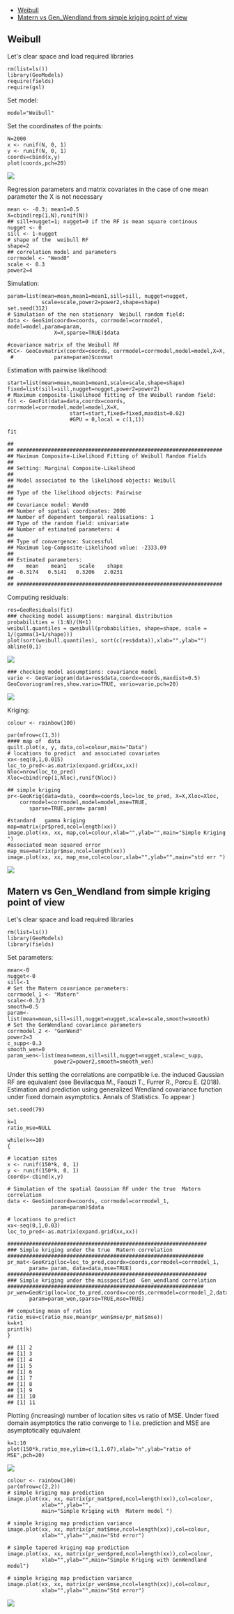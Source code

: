 -   [Weibull](#weibull)
-   [Matern vs Gen\_Wendland from simple kriging point of
    view](#matern-vs-gen_wendland-from-simple-kriging-point-of-view)

Weibull
-------

Let's clear space and load required libraries

    rm(list=ls())
    library(GeoModels)
    require(fields)
    require(gsl)

Set model:

    model="Weibull"

Set the coordinates of the points:

    N=2000
    x <- runif(N, 0, 1)
    y <- runif(N, 0, 1)
    coords=cbind(x,y)
    plot(coords,pch=20)

![](tutorials_files/figure-markdown_strict/unnamed-chunk-3-1.png)

Regression parameters and matrix covariates in the case of one mean
parameter the X is not necessary

    mean <- -0.3; mean1=0.5
    X=cbind(rep(1,N),runif(N))
    ## sill+nugget=1; nugget=0 if the RF is mean square continous
    nugget <- 0
    sill <- 1-nugget
    # shape of the  weibull RF
    shape=2
    ## correlation model and parameters
    corrmodel <- "Wend0"
    scale <- 0.3
    power2=4

Simulation:

    param=list(mean=mean,mean1=mean1,sill=sill, nugget=nugget,
               scale=scale,power2=power2,shape=shape)
    set.seed(312)
    # Simulation of the non stationary  Weibull random field:
    data <- GeoSim(coordx=coords, corrmodel=corrmodel, model=model,param=param,
                   X=X,sparse=TRUE)$data

    #covariance matrix of the Weibull RF
    #CC<- GeoCovmatrix(coordx=coords, corrmodel=corrmodel,model=model,X=X,
     #             param=param)$covmat

Estimation with pairwise likelihood:

    start=list(mean=mean,mean1=mean1,scale=scale,shape=shape)
    fixed=list(sill=sill,nugget=nugget,power2=power2)
    # Maximum composite-likelihood fitting of the Weibull random field:
    fit <- GeoFit(data=data,coordx=coords, corrmodel=corrmodel,model=model,X=X,
                        start=start,fixed=fixed,maxdist=0.02)
                        #GPU = 0,local = c(1,1))

    fit

    ## 
    ## ##################################################################
    ## Maximum Composite-Likelihood Fitting of Weibull Random Fields
    ## 
    ## Setting: Marginal Composite-Likelihood 
    ## 
    ## Model associated to the likelihood objects: Weibull 
    ## 
    ## Type of the likelihood objects: Pairwise 
    ## 
    ## Covariance model: Wend0 
    ## Number of spatial coordinates: 2000 
    ## Number of dependent temporal realisations: 1 
    ## Type of the random field: univariate 
    ## Number of estimated parameters: 4 
    ## 
    ## Type of convergence: Successful 
    ## Maximum log-Composite-Likelihood value: -2333.09
    ## 
    ## Estimated parameters:
    ##    mean    mean1    scale    shape  
    ## -0.3174   0.5141   0.3206   2.0231  
    ## 
    ## ##################################################################

Computing residuals:

    res=GeoResiduals(fit)
    ### checking model assumptions: marginal distribution
    probabilities = (1:N)/(N+1)
    weibull.quantiles = qweibull(probabilities, shape=shape, scale = 1/(gamma(1+1/shape)))
    plot(sort(weibull.quantiles), sort(c(res$data)),xlab="",ylab="")
    abline(0,1)

![](tutorials_files/figure-markdown_strict/unnamed-chunk-7-1.png)

    ### checking model assumptions: covariance model
    vario <- GeoVariogram(data=res$data,coordx=coords,maxdist=0.5)
    GeoCovariogram(res,show.vario=TRUE, vario=vario,pch=20)

![](tutorials_files/figure-markdown_strict/unnamed-chunk-7-2.png)

Kriging:

    colour <- rainbow(100)

    par(mfrow=c(1,3))
    #### map of  data
    quilt.plot(x, y, data,col=colour,main="Data")                
    # locations to predict  and associated covariates
    xx<-seq(0,1,0.015)
    loc_to_pred<-as.matrix(expand.grid(xx,xx))
    Nloc=nrow(loc_to_pred)
    Xloc=cbind(rep(1,Nloc),runif(Nloc))

    ## simple kriging 
    pr<-GeoKrig(data=data, coordx=coords,loc=loc_to_pred, X=X,Xloc=Xloc,
        corrmodel=corrmodel,model=model,mse=TRUE,
           sparse=TRUE,param= param)

    #standard   gamma kriging
    map=matrix(pr$pred,ncol=length(xx))
    image.plot(xx, xx, map,col=colour,xlab="",ylab="",main="Simple Kriging ")
    #associated mean squared error
    map_mse=matrix(pr$mse,ncol=length(xx))
    image.plot(xx, xx, map_mse,col=colour,xlab="",ylab="",main="std err ")

![](tutorials_files/figure-markdown_strict/unnamed-chunk-8-1.png)

Matern vs Gen\_Wendland from simple kriging point of view
---------------------------------------------------------

Let's clear space and load required libraries

    rm(list=ls())
    library(GeoModels)
    library(fields)

Set parameters:

    mean<-0
    nugget<-0
    sill<-1
    # Set the Matern covariance parameters:
    corrmodel_1 <- "Matern"
    scale<-0.3/3
    smooth=0.5
    param<-list(mean=mean,sill=sill,nugget=nugget,scale=scale,smooth=smooth)
    # Set the GenWendland covariance parameters 
    corrmodel_2 <- "GenWend"
    power2=3
    c_supp<-0.3
    smooth_wen=0
    param_wen<-list(mean=mean,sill=sill,nugget=nugget,scale=c_supp,
                   power2=power2,smooth=smooth_wen)

Under this setting the correlations are compatible i.e. the induced
Gaussian RF are equivalent (see Bevilacqua M., Faouzi T., Furrer R.,
Porcu E. (2018). Estimation and prediction using generalized Wendland
covariance function under fixed domain asymptotics. Annals of
Statistics. To appear )

    set.seed(79)

    k=1
    ratio_mse=NULL

    while(k<=10)
    {

    # location sites 
    x <- runif(150*k, 0, 1)
    y <- runif(150*k, 0, 1)
    coords<-cbind(x,y)

    # Simulation of the spatial Gaussian RF under the true  Matern correlation
    data <- GeoSim(coordx=coords, corrmodel=corrmodel_1,
                  param=param)$data

    # locations to predict
    xx<-seq(0,1,0.03)
    loc_to_pred<-as.matrix(expand.grid(xx,xx))

    ################################################################
    ### Simple kriging under the true  Matern correlation
    ###############################################################
    pr_mat<-GeoKrig(loc=loc_to_pred,coordx=coords,corrmodel=corrmodel_1,
           param= param, data=data,mse=TRUE)
    ################################################################
    ### Simple kriging under the misspecified  Gen_wendland correlation
    ###############################################################
    pr_wen=GeoKrig(loc=loc_to_pred,coordx=coords,corrmodel=corrmodel_2,data=data,
           param=param_wen,sparse=TRUE,mse=TRUE)

    ## computing mean of ratios
    ratio_mse=c(ratio_mse,mean(pr_wen$mse/pr_mat$mse))
    k=k+1
    print(k)
    }

    ## [1] 2
    ## [1] 3
    ## [1] 4
    ## [1] 5
    ## [1] 6
    ## [1] 7
    ## [1] 8
    ## [1] 9
    ## [1] 10
    ## [1] 11

Plotting (increasing) number of location sites vs ratio of MSE. Under
fixed domain asymptotics the ratio converge to 1 i.e. prediction and MSE
are asymptotically equivalent

    k=1:10
    plot(150*k,ratio_mse,ylim=c(1,1.07),xlab="n",ylab="ratio of MSE",pch=20)

![](tutorials_files/figure-markdown_strict/unnamed-chunk-12-1.png)

    colour <- rainbow(100)
    par(mfrow=c(2,2))
    # simple kriging map prediction
    image.plot(xx, xx, matrix(pr_mat$pred,ncol=length(xx)),col=colour,
               xlab="",ylab="",
               main="Simple Kriging with  Matern model ")

    # simple kriging map prediction variance
    image.plot(xx, xx, matrix(pr_mat$mse,ncol=length(xx)),col=colour,
               xlab="",ylab="",main="Std error")

    # simple tapered kriging map prediction
    image.plot(xx, xx, matrix(pr_wen$pred,ncol=length(xx)),col=colour,
               xlab="",ylab="",main="Simple Kriging with GenWendland model")

    # simple kriging map prediction variance
    image.plot(xx, xx, matrix(pr_wen$mse,ncol=length(xx)),col=colour,
               xlab="",ylab="",main="Std error")

![](tutorials_files/figure-markdown_strict/unnamed-chunk-12-2.png)

